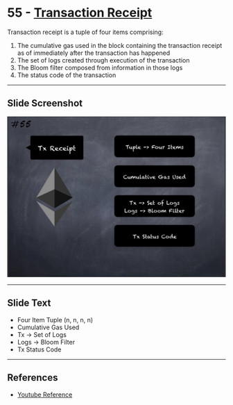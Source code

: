 # 55 - [Transaction Receipt](Transaction%20Receipt.md)

Transaction receipt is a tuple of four items comprising: 
1. The cumulative gas used in the block containing the transaction receipt as of immediately after the transaction has happened
2. The set of logs created through execution of the transaction
3. The Bloom filter composed from information in those logs
4. The status code of the transaction

___
## Slide Screenshot
![055.jpg](../../images/1.%20Ethereum%20101/055.jpg)
___
## Slide Text
- Four Item Tuple (n, n, n, n)
- Cumulative Gas Used
- Tx -> Set of Logs
- Logs -> Bloom Filter
- Tx Status Code 
___
## References
- [Youtube Reference](https://youtu.be/ltvTIr4K63s?t=1241)